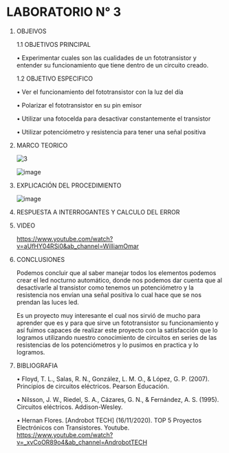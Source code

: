 # LABORATORIO N° 3

1. OBJEIVOS

    1.1 OBJETIVOS PRINCIPAL

    •	Experimentar cuales son las cualidades de un fototransistor y entender su funcionamiento que tiene dentro de un circuito creado.
    
     1.2 OBJETIVO ESPECIFICO
     
    •	Ver el funcionamiento del fototransistor con la luz del día
        
    •	Polarizar el fototransistor en su pin emisor
        
    •	Utilizar una fotocelda para desactivar constantemente el transistor
        
    •	Utilizar potenciómetro y resistencia para tener una señal positiva

2. MARCO TEORICO

    ![3](https://user-images.githubusercontent.com/116808294/222426057-5bff7a99-b077-4e14-8d8a-c1c030731566.jpeg)
    
    ![image](https://user-images.githubusercontent.com/116808294/222426100-a69780d0-f150-48d4-b60e-66521d64fce9.png)

3. EXPLICACIÓN DEL PROCEDIMIENTO
    
    ![image](https://user-images.githubusercontent.com/116808294/205786451-06065cd0-523b-48f2-80ce-9cc1c0220d37.png)

4. RESPUESTA A INTERROGANTES Y CALCULO DEL ERROR

5. VIDEO

    https://www.youtube.com/watch?v=aUfHY04RSi0&ab_channel=WilliamOmar

6. CONCLUSIONES

    Podemos concluir que al saber manejar todos los elementos podemos crear el led nocturno automático, donde nos podemos dar cuenta que al desactivarle al transistor como tenemos un potenciómetro y la resistencia nos envían una señal positiva lo cual hace que se nos prendan las luces led.

    Es un proyecto muy interesante el cual nos sirvió de mucho para aprender que es y para que sirve un fototransistor su funcionamiento y así fuimos capaces de realizar este proyecto con la satisfacción que lo logramos utilizando nuestro conocimiento de circuitos en series de las resistencias de los potenciómetros y lo pusimos en practica y lo logramos.
    
7. BIBLIOGRAFIA
    
    • Floyd, T. L., Salas, R. N., González, L. M. O., & López, G. P. (2007). Principios de circuitos eléctricos. Pearson Educación.
    
    • Nilsson, J. W., Riedel, S. A., Cázares, G. N., & Fernández, A. S. (1995). Circuitos eléctricos. Addison-Wesley.
    
    • Hernan Flores. [Androbot TECH] (16/11/2020). TOP 5 Proyectos Electrónicos con Transistores. Youtube. https://www.youtube.com/watch?v=_xvCoOR89o4&ab_channel=AndrobotTECH 
        
